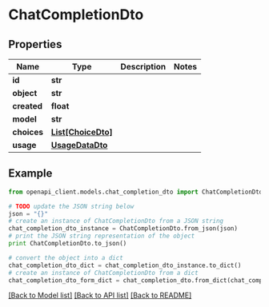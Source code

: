 # ChatCompletionDto


## Properties

Name | Type | Description | Notes
------------ | ------------- | ------------- | -------------
**id** | **str** |  | 
**object** | **str** |  | 
**created** | **float** |  | 
**model** | **str** |  | 
**choices** | [**List[ChoiceDto]**](ChoiceDto.md) |  | 
**usage** | [**UsageDataDto**](UsageDataDto.md) |  | 

## Example

```python
from openapi_client.models.chat_completion_dto import ChatCompletionDto

# TODO update the JSON string below
json = "{}"
# create an instance of ChatCompletionDto from a JSON string
chat_completion_dto_instance = ChatCompletionDto.from_json(json)
# print the JSON string representation of the object
print ChatCompletionDto.to_json()

# convert the object into a dict
chat_completion_dto_dict = chat_completion_dto_instance.to_dict()
# create an instance of ChatCompletionDto from a dict
chat_completion_dto_form_dict = chat_completion_dto.from_dict(chat_completion_dto_dict)
```
[[Back to Model list]](../README.md#documentation-for-models) [[Back to API list]](../README.md#documentation-for-api-endpoints) [[Back to README]](../README.md)


